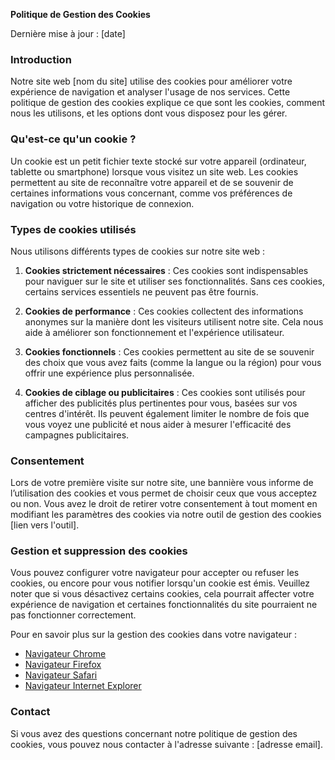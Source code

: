 **Politique de Gestion des Cookies**

Dernière mise à jour : [date]

### Introduction

Notre site web [nom du site] utilise des cookies pour améliorer votre expérience de navigation et analyser l'usage de nos services. Cette politique de gestion des cookies explique ce que sont les cookies, comment nous les utilisons, et les options dont vous disposez pour les gérer.

### Qu'est-ce qu'un cookie ?

Un cookie est un petit fichier texte stocké sur votre appareil (ordinateur, tablette ou smartphone) lorsque vous visitez un site web. Les cookies permettent au site de reconnaître votre appareil et de se souvenir de certaines informations vous concernant, comme vos préférences de navigation ou votre historique de connexion.

### Types de cookies utilisés

Nous utilisons différents types de cookies sur notre site web :

1. **Cookies strictement nécessaires** : Ces cookies sont indispensables pour naviguer sur le site et utiliser ses fonctionnalités. Sans ces cookies, certains services essentiels ne peuvent pas être fournis.
   
2. **Cookies de performance** : Ces cookies collectent des informations anonymes sur la manière dont les visiteurs utilisent notre site. Cela nous aide à améliorer son fonctionnement et l'expérience utilisateur.

3. **Cookies fonctionnels** : Ces cookies permettent au site de se souvenir des choix que vous avez faits (comme la langue ou la région) pour vous offrir une expérience plus personnalisée.

4. **Cookies de ciblage ou publicitaires** : Ces cookies sont utilisés pour afficher des publicités plus pertinentes pour vous, basées sur vos centres d'intérêt. Ils peuvent également limiter le nombre de fois que vous voyez une publicité et nous aider à mesurer l'efficacité des campagnes publicitaires.

### Consentement

Lors de votre première visite sur notre site, une bannière vous informe de l’utilisation des cookies et vous permet de choisir ceux que vous acceptez ou non. Vous avez le droit de retirer votre consentement à tout moment en modifiant les paramètres des cookies via notre outil de gestion des cookies [lien vers l'outil].

### Gestion et suppression des cookies

Vous pouvez configurer votre navigateur pour accepter ou refuser les cookies, ou encore pour vous notifier lorsqu'un cookie est émis. Veuillez noter que si vous désactivez certains cookies, cela pourrait affecter votre expérience de navigation et certaines fonctionnalités du site pourraient ne pas fonctionner correctement.

Pour en savoir plus sur la gestion des cookies dans votre navigateur :
- [Navigateur Chrome](https://support.google.com/chrome/answer/95647)
- [Navigateur Firefox](https://support.mozilla.org/fr/kb/activer-desactiver-cookies)
- [Navigateur Safari](https://support.apple.com/fr-fr/guide/safari/sfri11471/mac)
- [Navigateur Internet Explorer](https://support.microsoft.com/fr-fr/help/17442/windows-internet-explorer-delete-manage-cookies)

### Contact

Si vous avez des questions concernant notre politique de gestion des cookies, vous pouvez nous contacter à l'adresse suivante : [adresse email].